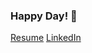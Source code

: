 ### Happy Day! 👋

<!--
**This** is a ✨ _special_ ✨ repository because its `README.md` (this file) appears on your GitHub profile.

Here are some ideas to get you started:

- 🔭 I’m currently working on ...
- 🌱 I’m currently learning ...
- 👯 I’m looking to collaborate on ...
- 🤔 I’m looking for help with ...
- 💬 Ask me about ...
- 📫 How to reach me: ...
- 😄 Pronouns: ...
- ⚡ Fun fact: ...
-->
[Resume](https://drive.google.com/file/d/13ziwRjp4DC75lsageaDd4g6CH1IyswZ6/view?usp=sharing)
[LinkedIn](https://www.linkedin.com/in/ajayjainn/)

